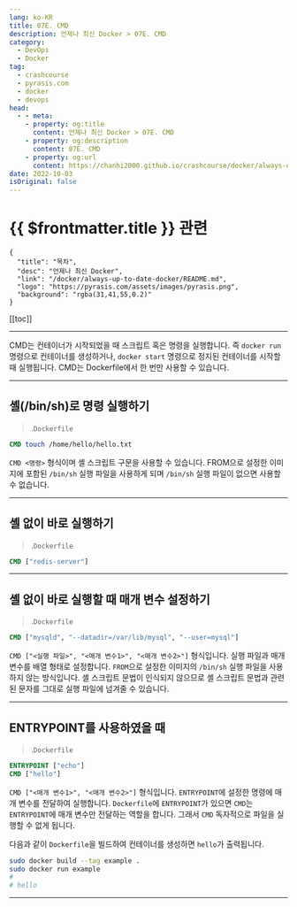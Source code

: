 ```yaml
---
lang: ko-KR
title: 07E. CMD
description: 언제나 최신 Docker > 07E. CMD
category: 
  - DevOps
  - Docker
tag: 
  - crashcourse
  - pyrasis.com
  - docker
  - devops
head:
  - - meta:
    - property: og:title
      content: 언제나 최신 Docker > 07E. CMD
    - property: og:description
      content: 07E. CMD
    - property: og:url
      content: https://chanhi2000.github.io/crashcourse/docker/always-up-to-date-docker/07E.html
date: 2022-10-03
isOriginal: false
---
```


# {{ $frontmatter.title }} 관련

```component VPCard
{
  "title": "목차",
  "desc": "언제나 최신 Docker",
  "link": "/docker/always-up-to-date-docker/README.md",
  "logo": "https://pyrasis.com/assets/images/pyrasis.png",
  "background": "rgba(31,41,55,0.2)"
}
```

[[toc]]

---

<SiteInfo
  name="7장 - 5. CMD"
  desc="언제나 최신 Docker"
  url="https://pyrasis.com/jHLsAlwaysUpToDateDocker/Unit07/05"
  logo="https://pyrasis.com/assets/images/pyrasis.png"
  preview="https://pyrasis.com/assets/images/profile1.png"/>

CMD는 컨테이너가 시작되었을 때 스크립트 혹은 명령을 실행합니다. 즉 `docker run` 명령으로 컨테이너를 생성하거나, `docker start` 명령으로 정지된 컨테이너를 시작할 때 실행됩니다. CMD는 Dockerfile에서 한 번만 사용할 수 있습니다.

---

## 셸(/bin/sh)로 명령 실행하기

> .<FontIcon icon="fa-brands fa-docker"/>`Dockerfile`

```dockerfile
CMD touch /home/hello/hello.txt
```

`CMD <명령>` 형식이며 셸 스크립트 구문을 사용할 수 있습니다. FROM으로 설정한 이미지에 포함된 <FontIcon icon="iconfont icon-shell"/>`/bin/sh` 실행 파일을 사용하게 되며 <FontIcon icon="iconfont icon-shell"/>`/bin/sh` 실행 파일이 없으면 사용할 수 없습니다.

---

## 셸 없이 바로 실행하기

> .<FontIcon icon="fa-brands fa-docker"/>`Dockerfile`

```dockerfile
CMD ["redis-server"]
```

---

## 셸 없이 바로 실행할 때 매개 변수 설정하기

> .<FontIcon icon="fa-brands fa-docker"/>`Dockerfile`

```dockerfile
CMD ["mysqld", "--datadir=/var/lib/mysql", "--user=mysql"]
```

`CMD ["<실행 파일>", "<매개 변수1>", "<매개 변수2>"]` 형식입니다. 실행 파일과 매개 변수를 배열 형태로 설정합니다. `FROM`으로 설정한 이미지의 <FontIcon icon="iconfont icon-shell"/>`/bin/sh` 실행 파일을 사용하지 않는 방식입니다. 셸 스크립트 문법이 인식되지 않으므로 셸 스크립트 문법과 관련된 문자를 그대로 실행 파일에 넘겨줄 수 있습니다.

---

## ENTRYPOINT를 사용하였을 때

> .<FontIcon icon="fa-brands fa-docker"/>`Dockerfile`

```dockerfile
ENTRYPOINT ["echo"]
CMD ["hello"]
```

`CMD ["<매개 변수1>", "<매개 변수2>"]` 형식입니다. `ENTRYPOINT`에 설정한 명령에 매개 변수를 전달하여 실행합니다. <FontIcon icon="fa-brands fa-docker"/>`Dockerfile`에 `ENTRYPOINT`가 있으면 `CMD`는 `ENTRYPOINT`에 매개 변수만 전달하는 역할을 합니다. 그래서 `CMD` 독자적으로 파일을 실행할 수 없게 됩니다.

다음과 같이 <FontIcon icon="fa-brands fa-docker"/>`Dockerfile`을 빌드하여 컨테이너를 생성하면 `hello`가 출력됩니다.

```sh
sudo docker build --tag example .
sudo docker run example
# 
# hello
```

---
